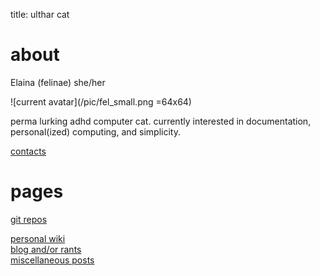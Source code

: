 title: ulthar cat

# about

Elaina (felinae) she/her

![current avatar](/pic/fel_small.png =64x64)

perma lurking adhd computer cat. currently interested in documentation,
personal(ized) computing, and simplicity.

[contacts](/contacts.[%extension])

# pages

[git repos](/cgi-bin/cgit)

[personal wiki](/wiki/)  
[blog and/or rants](/blog/)  
[miscellaneous posts](/misc/)  

